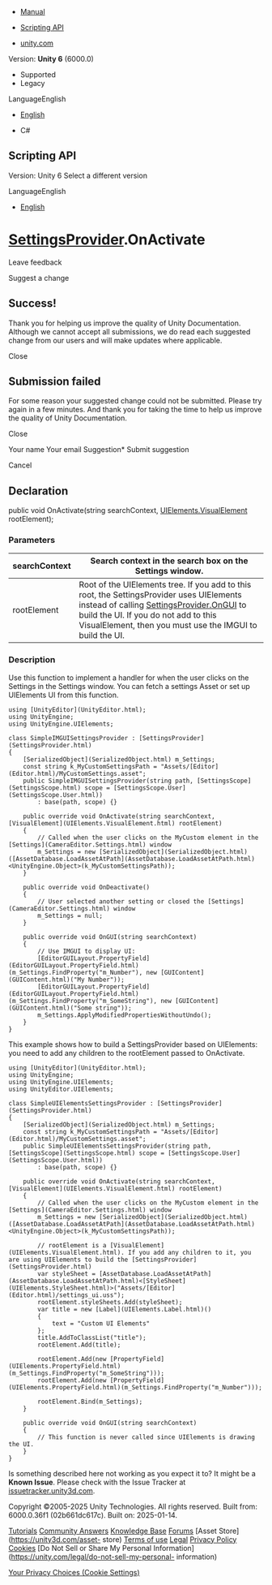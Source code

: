 [ ]()

  * [Manual](../Manual/index.html)
  * [Scripting API](../ScriptReference/index.html)

  * [unity.com](https://unity.com/)

Version: **Unity 6** (6000.0)

  * Supported
  * Legacy

LanguageEnglish

  * [English]()

  * C#

[ ](https://docs.unity3d.com)

## Scripting API

Version: Unity 6 Select a different version

LanguageEnglish

  * [English]()

#  [SettingsProvider](SettingsProvider.html).OnActivate

Leave feedback

Suggest a change

## Success!

Thank you for helping us improve the quality of Unity Documentation. Although
we cannot accept all submissions, we do read each suggested change from our
users and will make updates where applicable.

Close

## Submission failed

For some reason your suggested change could not be submitted. Please <a>try
again</a> in a few minutes. And thank you for taking the time to help us
improve the quality of Unity Documentation.

Close

Your name Your email Suggestion* Submit suggestion

Cancel

[ ]()

## Declaration

public void OnActivate(string searchContext,
[UIElements.VisualElement](UIElements.VisualElement.html) rootElement);

### Parameters

searchContext | Search context in the search box on the Settings window.  
---|---  
rootElement | Root of the UIElements tree. If you add to this root, the SettingsProvider uses UIElements instead of calling [SettingsProvider.OnGUI](SettingsProvider.OnGUI.html) to build the UI. If you do not add to this VisualElement, then you must use the IMGUI to build the UI.  
  
### Description

Use this function to implement a handler for when the user clicks on the
Settings in the Settings window. You can fetch a settings Asset or set up
UIElements UI from this function.

    
    
    using [UnityEditor](UnityEditor.html);
    using UnityEngine;
    using UnityEngine.UIElements;  
      
    class SimpleIMGUISettingsProvider : [SettingsProvider](SettingsProvider.html)
    {
        [SerializedObject](SerializedObject.html) m_Settings;
        const string k_MyCustomSettingsPath = "Assets/[Editor](Editor.html)/MyCustomSettings.asset";
        public SimpleIMGUISettingsProvider(string path, [SettingsScope](SettingsScope.html) scope = [SettingsScope.User](SettingsScope.User.html))
            : base(path, scope) {}  
      
        public override void OnActivate(string searchContext, [VisualElement](UIElements.VisualElement.html) rootElement)
        {
            // Called when the user clicks on the MyCustom element in the [Settings](CameraEditor.Settings.html) window
            m_Settings = new [SerializedObject](SerializedObject.html)([AssetDatabase.LoadAssetAtPath](AssetDatabase.LoadAssetAtPath.html)<UnityEngine.Object>(k_MyCustomSettingsPath));
        }  
      
        public override void OnDeactivate()
        {
            // User selected another setting or closed the [Settings](CameraEditor.Settings.html) window
            m_Settings = null;
        }  
      
        public override void OnGUI(string searchContext)
        {
            // Use IMGUI to display UI:
            [EditorGUILayout.PropertyField](EditorGUILayout.PropertyField.html)(m_Settings.FindProperty("m_Number"), new [GUIContent](GUIContent.html)("My Number"));
            [EditorGUILayout.PropertyField](EditorGUILayout.PropertyField.html)(m_Settings.FindProperty("m_SomeString"), new [GUIContent](GUIContent.html)("Some string"));
            m_Settings.ApplyModifiedPropertiesWithoutUndo();
        }
    }
    

This example shows how to build a SettingsProvider based on UIElements: you
need to add any children to the rootElement passed to OnActivate.

    
    
    using [UnityEditor](UnityEditor.html);
    using UnityEngine;
    using UnityEngine.UIElements;
    using UnityEditor.UIElements;  
      
    class SimpleUIElementsSettingsProvider : [SettingsProvider](SettingsProvider.html)
    {
        [SerializedObject](SerializedObject.html) m_Settings;
        const string k_MyCustomSettingsPath = "Assets/[Editor](Editor.html)/MyCustomSettings.asset";
        public SimpleUIElementsSettingsProvider(string path, [SettingsScope](SettingsScope.html) scope = [SettingsScope.User](SettingsScope.User.html))
            : base(path, scope) {}  
      
        public override void OnActivate(string searchContext, [VisualElement](UIElements.VisualElement.html) rootElement)
        {
            // Called when the user clicks on the MyCustom element in the [Settings](CameraEditor.Settings.html) window
            m_Settings = new [SerializedObject](SerializedObject.html)([AssetDatabase.LoadAssetAtPath](AssetDatabase.LoadAssetAtPath.html)<UnityEngine.Object>(k_MyCustomSettingsPath));  
      
            // rootElement is a [VisualElement](UIElements.VisualElement.html). If you add any children to it, you are using UIElements to build the [SettingsProvider](SettingsProvider.html)
            var styleSheet = [AssetDatabase.LoadAssetAtPath](AssetDatabase.LoadAssetAtPath.html)<[StyleSheet](UIElements.StyleSheet.html)>("Assets/[Editor](Editor.html)/settings_ui.uss");
            rootElement.styleSheets.Add(styleSheet);
            var title = new [Label](UIElements.Label.html)()
            {
                text = "Custom UI Elements"
            };
            title.AddToClassList("title");
            rootElement.Add(title);  
      
            rootElement.Add(new [PropertyField](UIElements.PropertyField.html)(m_Settings.FindProperty("m_SomeString")));
            rootElement.Add(new [PropertyField](UIElements.PropertyField.html)(m_Settings.FindProperty("m_Number")));  
      
            rootElement.Bind(m_Settings);
        }  
      
        public override void OnGUI(string searchContext)
        {
            // This function is never called since UIElements is drawing the UI.
        }
    }
    

Is something described here not working as you expect it to? It might be a
**Known Issue**. Please check with the Issue Tracker at
[issuetracker.unity3d.com](https://issuetracker.unity3d.com).

Copyright ©2005-2025 Unity Technologies. All rights reserved. Built from:
6000.0.36f1 (02b661dc617c). Built on: 2025-01-14.

[Tutorials](https://unity3d.com/learn) [Community
Answers](https://answers.unity3d.com) [Knowledge
Base](https://support.unity3d.com/hc/en-us)
[Forums](https://forum.unity3d.com) [Asset Store](https://unity3d.com/asset-
store) [Terms of use](https://docs.unity3d.com/Manual/TermsOfUse.html)
[Legal](https://unity.com/legal) [Privacy
Policy](https://unity.com/legal/privacy-policy)
[Cookies](https://unity.com/legal/cookie-policy) [Do Not Sell or Share My
Personal Information](https://unity.com/legal/do-not-sell-my-personal-
information)

[Your Privacy Choices (Cookie Settings)](javascript:void\(0\);)

